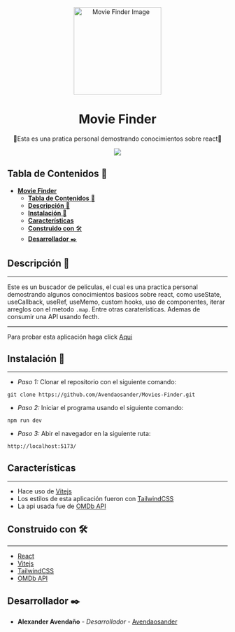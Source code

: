<div align="center">

<a href="https://avendaosander.github.io/Movies-Finder/">
   <img alt="Movie Finder Image" src="https://res.cloudinary.com/dtjgc9qlk/image/upload/c_scale,w_200/v1682363637/Logos/Movie-Finder.png" width="200" />
</a>

# **Movie Finder** 

🔵Esta es una pratica personal demostrando conocimientos sobre react🔵

[![](https://res.cloudinary.com/dtjgc9qlk/image/upload/c_scale,w_150,r_max/v1681759282/Eventos%20UVM/react_j0lfgm.webp)](https://beta.es.reactjs.org/)
</div>

## **Tabla de Contenidos** 📌
- [**Movie Finder**](#movie-finder)
  - [**Tabla de Contenidos** 📌](#tabla-de-contenidos-)
  - [**Descripción** 📑](#descripción-)
  - [**Instalación** 🔧](#instalación-)
  - [**Características**](#características)
  - [**Construido con** 🛠️](#construido-con-️)
  - [**Desarrollador** ✒️](#desarrollador-️)


## **Descripción** 📑
***
Este es un buscador de peliculas, el cual es una practica personal demostrando algunos conocimientos basicos sobre react, como useState, useCallback, useRef, useMemo, custom hooks, uso de componentes, iterar arreglos con el metodo `.map`. Entre otras caraterísticas. Ademas de consumir una API usando fecth.
***
Para probar esta aplicación haga click [Aqui](https://avendaosander.github.io/Movies-Finder/)

## **Instalación** 🔧
***
* *Paso 1:* Clonar el repositorio con el siguiente comando:

```
git clone https://github.com/Avendaosander/Movies-Finder.git
```
* *Paso 2:* Iniciar el programa usando el siguiente comando:

```
npm run dev
```
* *Paso 3:* Abir el navegador en la siguiente ruta:

```
http://localhost:5173/
```
## **Características**
***
* Hace uso de [Vitejs](https://vitejs.dev/guide/#scaffolding-your-first-vite-project)
* Los estilos de esta aplicación fueron con [TailwindCSS](https://tailwindcss.com/docs/guides/vite)
* La api usada fue de [OMDb API](https://www.omdbapi.com/)

## **Construido con** 🛠️
***
* [React](https://react.dev/learn/start-a-new-react-project#can-i-use-react-without-a-framework)
* [Vitejs](https://vitejs.dev/guide/#scaffolding-your-first-vite-project)
* [TailwindCSS](https://tailwindcss.com/docs/guides/vite)
* [OMDb API](https://www.omdbapi.com/)

## **Desarrollador** ✒️

* **Alexander Avendaño** - *Desarrollador* - [Avendaosander](https://github.com/Avendaosander)
